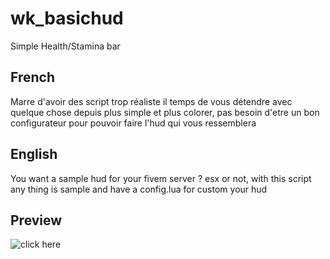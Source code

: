 # wk_basichud
Simple Health/Stamina bar

## French

Marre d'avoir des script trop réaliste il temps de vous détendre avec quelque chose
depuis plus simple et plus colorer, pas besoin d'etre un bon configurateur pour pouvoir faire l'hud qui vous ressemblera

## English

You want a sample hud for your fivem server ? esx or not, with this script any thing is sample
and have a config.lua for custom your hud

## Preview

![click here](https://streamable.com/hn32uz)

